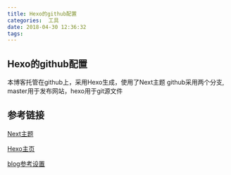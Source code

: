 ```yaml
---
title: Hexo的github配置
categories:  工具
date: 2018-04-30 12:36:32
tags:
---
```


## Hexo的github配置

本博客托管在github上，采用Hexo生成，使用了Next主题
github采用两个分支, master用于发布网站，hexo用于git源文件

## 参考链接

[Next主题](http://theme-next.iissnan.com/)

[Hexo主页](https://hexo.io/zh-cn/docs/)

[blog参考设置](http://dmkf.xyz/categories/%E5%8D%9A%E5%AE%A2%E6%90%AD%E5%BB%BA%E4%BB%8E%E5%85%A5%E9%97%A8%E5%88%B0%E6%87%B5%E5%9C%88/)

